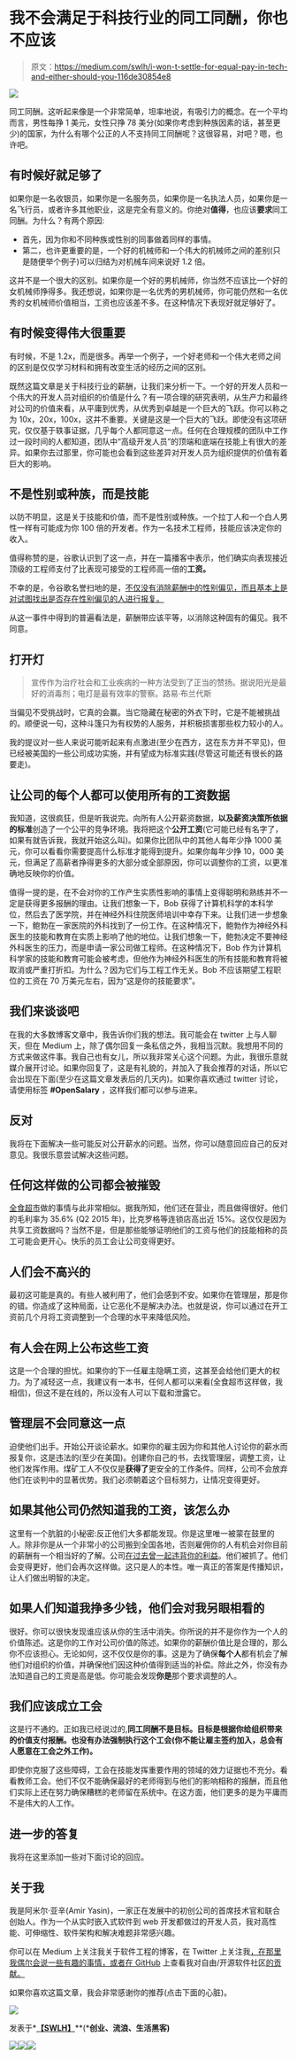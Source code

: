 # 我不会满足于科技行业的同工同酬，你也不应该

> 原文：<https://medium.com/swlh/i-won-t-settle-for-equal-pay-in-tech-and-either-should-you-116de30854e8>

![](img/e6985a22bf9503662e7c2089784f6937.png)

同工同酬。这听起来像是一个非常简单，坦率地说，有吸引力的概念。在一个平均而言，男性每挣 1 美元，女性只挣 78 美分(如果你考虑到种族因素的话，甚至更少)的国家，为什么有哪个公正的人不支持同工同酬呢？这很容易，对吧？嗯，也许吧。

## 有时候好就足够了

如果你是一名收银员，如果你是一名服务员，如果你是一名执法人员，如果你是一名飞行员，或者许多其他职业，这是完全有意义的。你绝对**值得**，也应该**要求**同工同酬。为什么？有两个原因:

*   首先，因为你和不同种族或性别的同事做着同样的事情。
*   第二，也许更重要的是，一个好的机械师和一个伟大的机械师之间的差别(只是随便举个例子)可以归结为对机械车间来说好 1.2 倍。

这并不是一个很大的区别。如果你是一个好的男机械师，你当然不应该比一个好的女机械师挣得多。我还想说，如果你是一名优秀的男机械师，你可能仍然和一名优秀的女机械师价值相当，工资也应该差不多。在这种情况下表现好就足够好了。

## 有时候变得伟大很重要

有时候，不是 1.2x，而是很多。再举一个例子，一个好老师和一个伟大老师之间的区别是仅仅学习材料和拥有改变生活的经历之间的区别。

既然这篇文章是关于科技行业的薪酬，让我们来分析一下。一个好的开发人员和一个伟大的开发人员对组织的价值是什么？有一项合理的研究表明，从生产力和最终对公司的价值来看，从平庸到优秀，从优秀到卓越是一个巨大的飞跃。你可以称之为 10x，20x，100x，这并不重要。关键是这是一个巨大的飞跃。即使没有这项研究，仅仅基于轶事证据，几乎每个人都同意这一点。任何在合理规模的团队中工作过一段时间的人都知道，团队中“高级开发人员”的顶端和底端在技能上有很大的差异。如果你去过那里，你可能也会看到这些差异对开发人员为组织提供的价值有着巨大的影响。

## 不是性别或种族，而是技能

以防不明显，这是关于技能和价值，而不是性别或种族。一个拉丁人和一个白人男性一样有可能成为你 100 倍的开发者。作为一名技术工程师，技能应该决定你的收入。

值得称赞的是，谷歌认识到了这一点，并在一篇播客中表示，他们确实向表现接近顶级的工程师支付了比表现可接受的工程师高一倍的**工资。**

不幸的是，令谷歌名誉扫地的是，[不仅没有消除薪酬中的性别偏见，而且基本上是对试图找出是否存在性别偏见的人进行报复。](http://fusion.net/story/174299/salary-sharing-at-google/)

从这一事件中得到的普遍看法是，薪酬带应该平等，以消除这种固有的偏见。我不同意。

## 打开灯

> 宣传作为治疗社会和工业疾病的一种方法受到了正当的赞扬。据说阳光是最好的消毒剂；电灯是最有效率的警察。路易·布兰代斯

当偏见不受挑战时，它真的会赢。当它隐藏在秘密的外衣下时，它是不能被挑战的。顺便说一句，这种斗篷只为有权势的人服务，并积极损害那些权力较小的人。

我的提议对一些人来说可能听起来有点激进(至少在西方，这在东方并不罕见)，但已经被美国的一些公司成功实施，并有望成为标准实践(尽管这可能还有很长的路要走)。

## 让公司的每个人都可以使用所有的工资数据

我知道，这很疯狂，但是听我说完。向所有人公开薪资数据，**以及薪资决策所依据的标准**创造了一个公平的竞争环境。我将把这个**公开工资**(它可能已经有名字了，如果有就告诉我，我就开始这么叫)。如果你比团队中的其他人每年少挣 1000 美元，你可以看看你需要提高什么标准才能得到提升。如果你每年少挣 10，000 美元，但满足了高薪者挣得更多的大部分或全部原因，你可以调整你的工资，以更准确地反映你的价值。

值得一提的是，在不会对你的工作产生实质性影响的事情上变得聪明和熟练并不一定是获得更多报酬的理由。让我们想象一下，Bob 获得了计算机科学的本科学位，然后去了医学院，并在神经外科住院医师培训中幸存下来。让我们进一步想象一下，鲍勃在一家医院的外科找到了一份工作。在这种情况下，鲍勃作为神经外科医生的技能和教育在实质上影响了他的地位。让我们想象一下，鲍勃决定不要神经外科医生的压力，而是申请一家公司做工程师。在这种情况下，Bob 作为计算机科学家的技能和教育可能会被考虑，但他作为神经外科医生的所有技能和教育将被取消或严重打折扣。为什么？因为它们与工程工作无关。Bob 不应该期望工程职位的工资在 70 万美元左右，因为“这是你的技能要求”。

## 我们来谈谈吧

在我的大多数博客文章中，我告诉你们我的想法。我可能会在 twitter 上与人聊天，但在 Medium 上，除了偶尔回复一条私信之外，我相当沉默。我想用不同的方式来做这件事。我自己也有女儿，所以我非常关心这个问题。为此，我很乐意就媒介展开讨论。如果你回复了，这是有礼貌的，并加入了我会推荐的对话，所以它会出现在下面(至少在这篇文章发表后的几天内)。如果你喜欢通过 twitter 讨论，请使用标签 **#OpenSalary** ，这样我们都可以参与进来。

## 反对

我将在下面解决一些可能反对公开薪水的问题。当然，你可以随意回应自己的反对意见。我很乐意尝试解决这些问题。

## 任何这样做的公司都会被摧毁

[全食超市](http://www.businessinsider.com/whole-foods-employees-have-open-salaries-2014-3)做的事情与此非常相似。据我所知，他们还在营业，而且做得很好。他们的毛利率为 35.6% (Q2 2015 年)，比克罗格等连锁店高出近 15%。这仅仅是因为共享工资数据吗？当然不是，但是那些能够证明他们的工资与他们的技能相称的员工可能会更开心。快乐的员工会让公司变得更好。

## 人们会不高兴的

最初这可能是真的。有些人被利用了，他们会感到不安。如果你在管理层，那是你的错。你造成了这种局面，让它恶化不是解决办法。也就是说，你可以通过在开工资前几个月将工资调整到一个合理的水平来降低风险。

## 有人会在网上公布这些工资

这是一个合理的担忧。如果你的下一任雇主隐瞒工资，这甚至会给他们更大的权力。为了减轻这一点，我建议有一本书，任何人都可以来看(全食超市这样做，我相信)，但这不是在线的，所以没有人可以下载和泄露它。

## 管理层不会同意这一点

迫使他们出手。开始公开谈论薪水。如果你的雇主因为你和其他人讨论你的薪水而报复你，这是违法的(至少在美国)。创建你自己的书，去找管理层，调整工资，让他们发挥作用。煤矿工人不仅仅是**获得了**更安全的工作条件。同样，公司不会放弃他们在谈判中的显著优势。我们必须朝着这个目标努力，让情况变得更好。

## 如果其他公司仍然知道我的工资，该怎么办

这里有一个肮脏的小秘密:反正他们大多都能发现。你是这里唯一被蒙在鼓里的人。除非你是从一个非常小的公司搬到全国各地，否则雇佣你的人有机会对你目前的薪酬有一个相当好的了解。公司[在过去曾一起违背你的利益](https://pando.com/2014/03/22/revealed-apple-and-googles-wage-fixing-cartel-involved-dozens-more-companies-over-one-million-employees/)。他们被抓了。他们会变得更好，他们会再次这样做。这只是人的本性。唯一真正的答案是传播知识，让人们做出明智的决定。

## 如果人们知道我挣多少钱，他们会对我另眼相看的

很好。你可以很快发现谁应该从你的生活中消失。你所说的并不是你作为一个人的价值陈述。这是你的工作对公司价值的陈述。如果你的薪酬价值比是合理的，那么你不应该担心。无论如何，这不仅仅是你的事。这是为了确保**每个人**都有机会了解他们对组织的价值，并确保他们因这种价值得到适当的补偿。除此之外，你没有办法知道自己的工资是高是低。你可能会发现**你是**那个要求调整的人。

## 我们应该成立工会

这是行不通的。正如我已经说过的,**同工同酬不是目标。目标是根据你给组织带来的价值支付报酬。也没有办法强制执行这个工会(你不能让雇主签约加入，总会有人愿意在工会之外工作)。**

即使你克服了这些障碍，工会在技能发挥重要作用的领域的效力证据也不充分。看看教师工会。他们不仅不能确保最好的老师得到与他们的影响相称的报酬，而且他们实际上还在努力确保糟糕的老师留在系统中。在这方面，他们更多的是为平庸而不是伟大的人工作。

## 进一步的答复

我将在这里添加一些对下面讨论的回应。

## 关于我

我是阿米尔·亚辛(Amir Yasin)，一家正在发展中的初创公司的首席技术官和联合创始人。作为一个从实时嵌入式软件到 web 开发都做过的开发人员，我对高性能、可伸缩性、软件架构和解决难题非常感兴趣。

你可以在 Medium 上关注我关于软件工程的博客，在 Twitter 上关注我[，在那里我偶尔会说一些有趣的事情，或者在 GitHub](http://twitter.com/ayasin) 上查看我对自由/开源软件社区[的贡献。](http://github.com/ayasin)

如果你喜欢这篇文章，我会非常感谢你的推荐(点击下面的心脏)。

![](img/c1192ebad88d6b1fc6ae1d6a2bc61154.png)

发表于*[**【SWLH】**](https://medium.com/swlh)**(***创业、流浪、生活黑客)**

*[![](img/de26c089e79a3a2a25d2b750ff6db50f.png)](http://supply.us9.list-manage.com/subscribe?u=310af6eb2240d299c7032ef6c&id=d28d8861ad)**[![](img/f47a578114e0a96bdfabc3a5400688d5.png)](https://medium.com/swlh)**[![](img/c1351daa9c4f0c8ac516addb60c82f6b.png)](https://twitter.com/swlh_)*